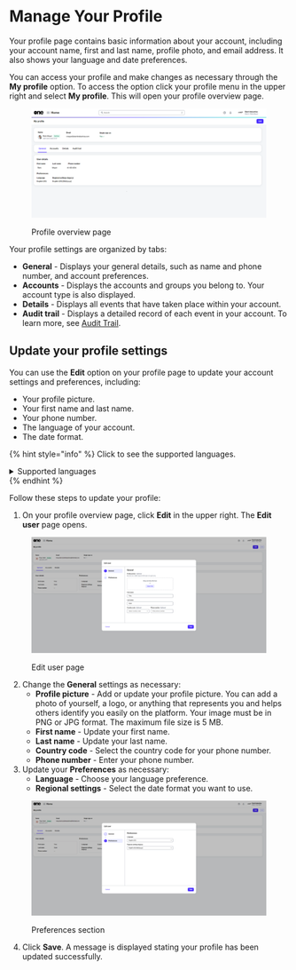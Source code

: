 # Manage Your Profile

Your profile page contains basic information about your account, including your account name, first and last name, profile photo, and email address. It also shows your language and date preferences.&#x20;

You can access your profile and make changes as necessary through the **My profile** option. To access the option click your profile menu in the upper right and select **My profile**. This will open your profile overview page.

<figure><img src="../../../.gitbook/assets/profile.png" alt=""><figcaption><p>Profile overview page</p></figcaption></figure>

Your profile settings are organized by tabs:

* **General** - Displays your general details, such as name and phone number, and account preferences.
* **Accounts** - Displays the accounts and groups you belong to. Your account type is also displayed.
* **Details** - Displays all events that have taken place within your account.
* **Audit trail** - Displays a detailed record of each event in your account. To learn more, see [Audit Trail](../../../modules-and-features/settings/audit-trail.md).&#x20;

## Update your profile settings <a href="#update-your-profile-settings" id="update-your-profile-settings"></a>

You can use the **Edit** option on your profile page to update your account settings and preferences, including:

* Your profile picture.
* Your first name and last name.
* Your phone number.&#x20;
* The language of your account.
* The date format.

{% hint style="info" %}
Click to see the supported languages.

<details>

<summary>Supported languages</summary>

* Chinese (Simplified)
* Chinese (Traditional)
* Czech
* Dutch
* English (UK)
* English (US)
* French
* German
* Hungarian
* Italian
* Japanese
* Korean
* Norwegian
* Portuguese
* Polish
* Russian
* Spanish
* Swedish

</details>
{% endhint %}

Follow these steps to update your profile:

1. On your profile overview page, click **Edit** in the upper right. The **Edit user** page opens.

<figure><img src="../../../.gitbook/assets/edit_user_page.png" alt=""><figcaption><p>Edit user page</p></figcaption></figure>

2. Change the **General** settings as necessary:
   * **Profile picture** - Add or update your profile picture. You can add a photo of yourself, a logo, or anything that represents you and helps others identify you easily on the platform. Your image must be in PNG or JPG format. The maximum file size is 5 MB.
   * **First name** - Update your first name.
   * **Last name** - Update your last name.
   * **Country code** - Select the country code for your phone number.
   * **Phone number** - Enter your phone number.
3. Update your **Preferences** as necessary:
   * **Language** - Choose your language preference.
   * **Regional settings** - Select the date format you want to use.

<figure><img src="../../../.gitbook/assets/edit_user_page (1).png" alt=""><figcaption><p>Preferences section</p></figcaption></figure>

4. Click **Save**. A message is displayed stating your profile has been updated successfully.
